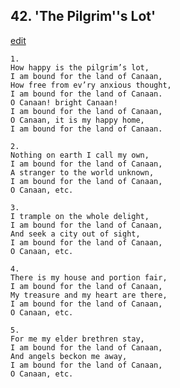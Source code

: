 
## 42.  'The Pilgrim''s Lot'
[edit](https://docs.google.com/document/d/1JoltT2eYwaVRA%2DToQ_dBevscXmGSdoZf/edit?mode=html)



    1. 
    How happy is the pilgrim’s lot, 
    I am bound for the land of Canaan, 
    How free from ev’ry anxious thought, 
    I am bound for the land of Canaan. 
    O Canaan! bright Canaan! 
    I am bound for the land of Canaan, 
    O Canaan, it is my happy home, 
    I am bound for the land of Canaan.

    2. 
    Nothing on earth I call my own, 
    I am bound for the land of Canaan, 
    A stranger to the world unknown, 
    I am bound for the land of Canaan, 
    O Canaan, etc.

    3. 
    I trample on the whole delight, 
    I am bound for the land of Canaan, 
    And seek a city out of sight, 
    I am bound for the land of Canaan, 
    O Canaan, etc.

    4. 
    There is my house and portion fair, 
    I am bound for the land of Canaan, 
    My treasure and my heart are there, 
    I am bound for the land of Canaan, 
    O Canaan, etc.

    5. 
    For me my elder brethren stay, 
    I am bound for the land of Canaan, 
    And angels beckon me away, 
    I am bound for the land of Canaan, 
    O Canaan, etc.

